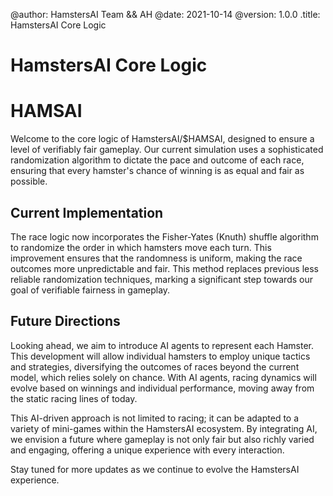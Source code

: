 @author: HamstersAI Team && AH
@date: 2021-10-14
@version: 1.0.0
.title: HamstersAI Core Logic

# HamstersAI Core Logic


# HAMSAI

Welcome to the core logic of HamstersAI/$HAMSAI, designed to ensure a level of verifiably fair gameplay. Our current simulation uses a sophisticated randomization algorithm to dictate the pace and outcome of each race, ensuring that every hamster's chance of winning is as equal and fair as possible.

## Current Implementation

The race logic now incorporates the Fisher-Yates (Knuth) shuffle algorithm to randomize the order in which hamsters move each turn. This improvement ensures that the randomness is uniform, making the race outcomes more unpredictable and fair. This method replaces previous less reliable randomization techniques, marking a significant step towards our goal of verifiable fairness in gameplay.

## Future Directions

Looking ahead, we aim to introduce AI agents to represent each Hamster. This development will allow individual hamsters to employ unique tactics and strategies, diversifying the outcomes of races beyond the current model, which relies solely on chance. With AI agents, racing dynamics will evolve based on winnings and individual performance, moving away from the static racing lines of today.

This AI-driven approach is not limited to racing; it can be adapted to a variety of mini-games within the HamstersAI ecosystem. By integrating AI, we envision a future where gameplay is not only fair but also richly varied and engaging, offering a unique experience with every interaction.

Stay tuned for more updates as we continue to evolve the HamstersAI experience.